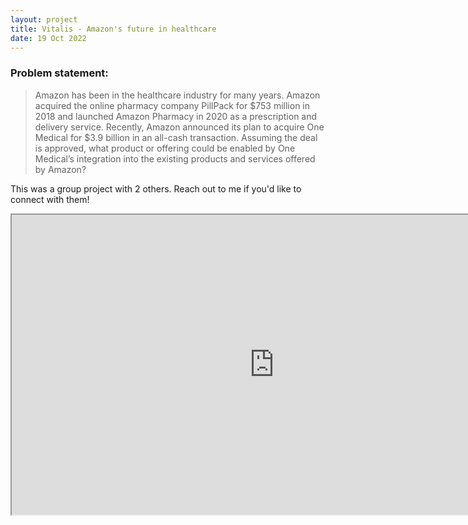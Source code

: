 ```yaml
---
layout: project
title: Vitalis - Amazon's future in healthcare
date: 19 Oct 2022
---
```

### Problem statement:
> Amazon has been in the healthcare industry for many years. Amazon acquired the online pharmacy company PillPack for $753 million in 2018 and launched Amazon Pharmacy in 2020 as a prescription and delivery service. Recently, Amazon announced its plan to acquire One Medical for $3.9 billion in an all-cash transaction. Assuming the deal is approved, what product or offering could be enabled by One Medical’s integration into the existing products and services offered by Amazon?

This was a group project with 2 others. Reach out to me if you'd like to connect with them!

<iframe src="https://drive.google.com/file/d/1RBT3XN--1ni6MmVPi_xO4yj5oi-L9tdM/preview" width="840" height="480" allow="autoplay"></iframe>